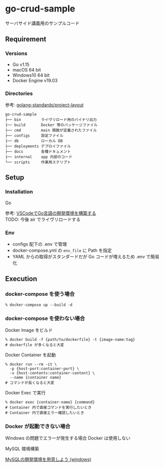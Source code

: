 # go-crud-sample

サーバサイド講義用のサンプルコード

## Requirement

### Versions

- Go v1.15  
- macOS 64 bit  
- Windows10 64 bit  
- Docker Engine v19.03  

### Directories

参考: [golang-standards/project-layout](https://github.com/golang-standards/project-layout)

```shell
go-crud-sample
├── bin         ライヴリロード用のバイナリ出力
├── build       Docker 等のパッケージファイル
├── cmd         main 関数が定義されたファイル
├── configs     設定ファイル
├── db          ローカル DB
├── deployments デプロイファイル
├── docs        各種ドキュメント
├── internal    app 内部のコード
└── scripts     作業用スクリプト
```

## Setup

### Installation

Go

参考: [VSCodeでGo言語の開発環境を構築する](https://qiita.com/melty_go/items/c977ba594efcffc8b567)  
TODO: 今後 air でライヴリロードする

### Env

- configs 配下の .env で管理
- docker-compose.yml の `env_file` に Path を指定
- YAML からの取得がスタンダードだが Go コードが増えるため .env で簡易化

## Execution

### docker-compose を使う場合

`% docker-compose up --build -d`

### docker-compose を使わない場合

Docker Image をビルド

```shell
% docker build -f {path/to/dockerfile} -t {image-name:tag}
# dockerfile が多くなると大変
```

Docker Container を起動

```shell
% docker run --rm -it \
  -p {host-port:container-port} \
  -v {host-contents:container-content} \
  --name {container name}
# コマンドが長くなると大変
```

Docker Exec で実行

```shell
% docker exec {container-name} {command}
# Container 内で直接コマンドを実行したいとき
# Container 内で直接エラー確認したいとき
```

### Docker が起動できない場合

Windows の問題でエラーが発生する場合 Docker は使用しない

MySQL 環境構築

[MySQLの開発環境を用意しよう (windows)](https://prog-8.com/docs/mysql-env-win)